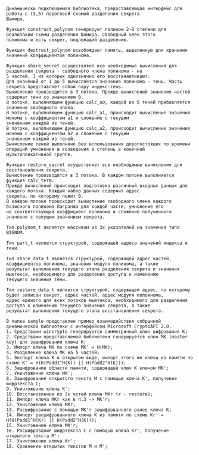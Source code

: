     Динамически подключаемая библиотека, предоставляющая интерфейс для работы с (3,5)-пороговой схемой разделения секрета 
    Шамира.
    
    Функция construct_polynom генерирует полином 2-й степени для реализации схемы разделения Шамира. Свободный член этого
    полинома и есть секрет, подлежащий разделению.

    Функция destruct_polynom освобождает память, выделенную для хранения значений коэффициентов полинома.

    Функция share_secret осуществляет все необходимые вычисления для разделения секрета - свободного члена полинома - на 
    5 частей, 3 из которых однозначно его восстанавливают.
    Для значений от 1 до 5 вычисляется значение полинома - тень. Часть секрета представляет собой пару индекс-тень.
    Вычисление производится в 3 потока. Прежде вычислений значения частей содержат тени со значением 0.
    В потоке, выполняющем функцию calc_a0, каждой из 5 теней прибавляется значение свободного члена.
    В потоке, выполняющем функцию calc_a1, происходит вычисление значения монома с коэффициентом a1 и сложение с текущим
    значением каждой из теней.
    В потоке, выполняющем функцию calc_a2, происходит вычисление значения монома с коэффициентом a2 и сложение с текущим 
    значением каждой из теней.
    Вычисление теней выполнено без использования дорогостоящих по времени операций умножения и возведения в степень в конечной 
    мультипликативной группе.

    Функция restore_secret осуществляет все необходимые вычисления для восстановления секрета.
    Вычисление производится в 3 потока. В каждом потоке выполняется функция calc_term. 
    Прежде вычислений происходит подготовка различный входных данных для каждого потока. Каждый набор данных содержит адрес 
    секрета, по которому лежит 0.
    В каждом потоке происходит вычисление свободного члена каждого базисного полинома Лагранжа для каждой части, умножение его 
    на соответствующий коэффициент полинома и сложение полученного значения с текущим значением секрета.

    Тип polynom_t является массивом из 3х указателей на значения типа BIGNUM.

    Тип part_t является структурой, содержащей адреса значений индекса и тени.

    Тип share_data_t является структурой, содержащей адрес частей, коэффициентов полинома, значения модуля полинома, а также 
    результат выполнения текущего этапа разделения секрета и значения мьютекса, необходимого для разделения доступа к изменению
    текущего значения тени.

    Тип restore_data_t является структурой, содержащей адрес, по которому будет записан секрет, адрес частей, адрес модуля полоинома,
    адрес единого для всех потоков мьютекса, необходимого для разделения доступа к изменению текущего значения секрета, а также
    результат выполнения текущего этапа восстановления секрета.

    В папке sample представлен пример взаимодействия собранной динамической библиотеки с интерфейсом Microsoft CryptoAPI 2.0.
    1. Средствами wincrypto генерируется симметричный ключ шифрования К;
    2. Средствами представляемой библиотеки генерируется ключ МК (master key) для зашифрования ключа К;
    3. Импорт ключа МК по схеме MK' = H(MK);
    4. Разделение ключа МК на 5 частей;
    5. Экспорт ключа K в открытом виде, импорт этого же ключа из памяти по схеме K' = H(H(Padd1^H(K)) || H(Padd2^H(K)));
    6. Зашифрование области памяти, содержащей ключ К ключом MK';
    7. Уничтожение ключа MK';
    8. Зашифрование открытого текста M с помощью ключа K', получение шифртекста C;
    9. Уничтожение ключа K';
    10. Восстановление из 3х чстей ключа MKr (r - restore);
    11. Импорт ключа МКr как в п.3 -> MK'r;
    12. Уничтожение ключа MKr;
    13. Расшифрование с помощью MK'r зашифрованного ранее ключа K;
    14. Импорт расшифрованного ключа K из памяти по схеме Kr' = H(H(Padd1^H(K)) || H(Padd2^H(K)));
    15. Уничтожение ключа MK'r;
    16. Расшифрование шифртекста C с помощью ключа Kr', получение открытого текста M';
    17. Уничтожение ключа Kr';
    18. Сравнение открытых текстов M и M';
